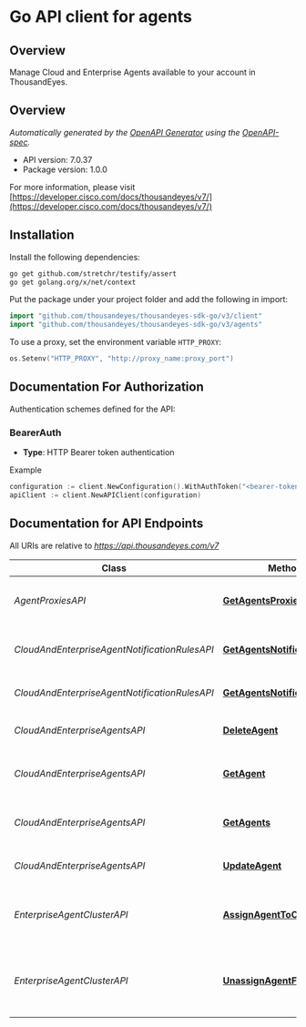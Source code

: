 # Go API client for agents


## Overview
Manage Cloud and Enterprise Agents available to your account in ThousandEyes.

## Overview
*Automatically generated by the [OpenAPI Generator](https://openapi-generator.tech) using the [OpenAPI-spec](https://www.openapis.org/).*

- API version: 7.0.37
- Package version: 1.0.0

For more information, please visit [https://developer.cisco.com/docs/thousandeyes/v7/](https://developer.cisco.com/docs/thousandeyes/v7/)

## Installation

Install the following dependencies:

```sh
go get github.com/stretchr/testify/assert
go get golang.org/x/net/context
```

Put the package under your project folder and add the following in import:

```go
import "github.com/thousandeyes/thousandeyes-sdk-go/v3/client"
import "github.com/thousandeyes/thousandeyes-sdk-go/v3/agents"
```

To use a proxy, set the environment variable `HTTP_PROXY`:

```go
os.Setenv("HTTP_PROXY", "http://proxy_name:proxy_port")
```

## Documentation For Authorization

Authentication schemes defined for the API:
### BearerAuth
- **Type**: HTTP Bearer token authentication

Example

```go
configuration := client.NewConfiguration().WithAuthToken("<bearer-token>")
apiClient := client.NewAPIClient(configuration)
```

## Documentation for API Endpoints

All URIs are relative to *https://api.thousandeyes.com/v7*

Class | Method | HTTP request | Description
------------ | ------------- | ------------- | -------------
*AgentProxiesAPI* | [**GetAgentsProxies**](docs/AgentProxiesAPI.md#getagentsproxies) | **Get** /agents/proxies | List Enterprise Agent Proxies
*CloudAndEnterpriseAgentNotificationRulesAPI* | [**GetAgentsNotificationRule**](docs/CloudAndEnterpriseAgentNotificationRulesAPI.md#getagentsnotificationrule) | **Get** /agents/notification-rules/{notificationRuleId} | Retrieve agent notification rule
*CloudAndEnterpriseAgentNotificationRulesAPI* | [**GetAgentsNotificationRules**](docs/CloudAndEnterpriseAgentNotificationRulesAPI.md#getagentsnotificationrules) | **Get** /agents/notification-rules | List agent notification rules
*CloudAndEnterpriseAgentsAPI* | [**DeleteAgent**](docs/CloudAndEnterpriseAgentsAPI.md#deleteagent) | **Delete** /agents/{agentId} | Delete Enterprise Agent
*CloudAndEnterpriseAgentsAPI* | [**GetAgent**](docs/CloudAndEnterpriseAgentsAPI.md#getagent) | **Get** /agents/{agentId} | Retrieve Cloud and Enterprise Agent
*CloudAndEnterpriseAgentsAPI* | [**GetAgents**](docs/CloudAndEnterpriseAgentsAPI.md#getagents) | **Get** /agents | List Cloud and Enterprise Agents
*CloudAndEnterpriseAgentsAPI* | [**UpdateAgent**](docs/CloudAndEnterpriseAgentsAPI.md#updateagent) | **Put** /agents/{agentId} | Update Enterprise Agent
*EnterpriseAgentClusterAPI* | [**AssignAgentToCluster**](docs/EnterpriseAgentClusterAPI.md#assignagenttocluster) | **Post** /agents/{agentId}/cluster/assign | Add member to Enterprise Agent cluster
*EnterpriseAgentClusterAPI* | [**UnassignAgentFromCluster**](docs/EnterpriseAgentClusterAPI.md#unassignagentfromcluster) | **Post** /agents/{agentId}/cluster/unassign | Remove member from Enterprise Agent cluster

